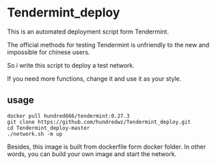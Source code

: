 # Tendermint_deploy
This is an automated deployment script form Tendermint.

The official methods for testing Tendermint is unfriendly to the new and impossible for chinese users.

So i write this script to deploy a test network.

If you need more functions, change it and use it as your style.

## usage
```
docker pull hundred666/tendermint:0.27.3
git clone https://github.com/hundredwz/Tendermint_deploy.git
cd Tendermint_deploy-master
./network.sh -m up
```

Besides, this image is built from dockerfile form docker folder. In other words, you can build your own image and start the network.
